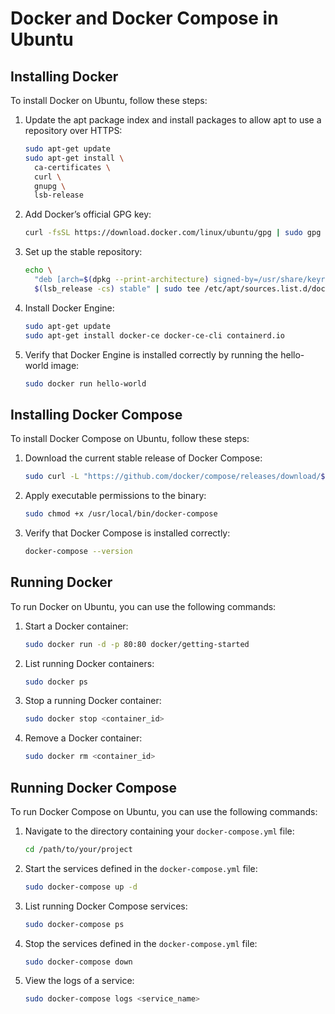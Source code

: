 # Docker and Docker Compose in Ubuntu

## Installing Docker

To install Docker on Ubuntu, follow these steps:

1. Update the apt package index and install packages to allow apt to use a repository over HTTPS:
   ```bash
   sudo apt-get update
   sudo apt-get install \
     ca-certificates \
     curl \
     gnupg \
     lsb-release
   ```

2. Add Docker’s official GPG key:
   ```bash
   curl -fsSL https://download.docker.com/linux/ubuntu/gpg | sudo gpg --dearmor -o /usr/share/keyrings/docker-archive-keyring.gpg
   ```

3. Set up the stable repository:
   ```bash
   echo \
     "deb [arch=$(dpkg --print-architecture) signed-by=/usr/share/keyrings/docker-archive-keyring.gpg] https://download.docker.com/linux/ubuntu \
     $(lsb_release -cs) stable" | sudo tee /etc/apt/sources.list.d/docker.list > /dev/null
   ```

4. Install Docker Engine:
   ```bash
   sudo apt-get update
   sudo apt-get install docker-ce docker-ce-cli containerd.io
   ```

5. Verify that Docker Engine is installed correctly by running the hello-world image:
   ```bash
   sudo docker run hello-world
   ```

## Installing Docker Compose

To install Docker Compose on Ubuntu, follow these steps:

1. Download the current stable release of Docker Compose:
   ```bash
   sudo curl -L "https://github.com/docker/compose/releases/download/$(sudo curl -s https://api.github.com/repos/docker/compose/releases/latest | grep -Po '"tag_name": "\K.*\d')" /usr/local/bin/docker-compose
   ```

2. Apply executable permissions to the binary:
   ```bash
   sudo chmod +x /usr/local/bin/docker-compose
   ```

3. Verify that Docker Compose is installed correctly:
   ```bash
   docker-compose --version
   ```

## Running Docker

To run Docker on Ubuntu, you can use the following commands:

1. Start a Docker container:
   ```bash
   sudo docker run -d -p 80:80 docker/getting-started
   ```

2. List running Docker containers:
   ```bash
   sudo docker ps
   ```

3. Stop a running Docker container:
   ```bash
   sudo docker stop <container_id>
   ```

4. Remove a Docker container:
   ```bash
   sudo docker rm <container_id>
   ```

## Running Docker Compose

To run Docker Compose on Ubuntu, you can use the following commands:

1. Navigate to the directory containing your `docker-compose.yml` file:
   ```bash
   cd /path/to/your/project
   ```

2. Start the services defined in the `docker-compose.yml` file:
   ```bash
   sudo docker-compose up -d
   ```

3. List running Docker Compose services:
   ```bash
   sudo docker-compose ps
   ```

4. Stop the services defined in the `docker-compose.yml` file:
   ```bash
   sudo docker-compose down
   ```

5. View the logs of a service:
   ```bash
   sudo docker-compose logs <service_name>
   ```

